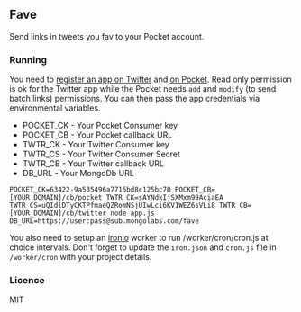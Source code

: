 ## Fave

Send links in tweets you fav to your Pocket account.


### Running

You need to [register an app on Twitter](https://apps.twitter.com/app/new) and [on Pocket](https://getpocket.com/developer/apps/). Read only permission is ok for the Twitter app while the Pocket needs `add` and `modify` (to send batch links) permissions. You can then pass the app credentials via environmental variables.

- POCKET_CK - Your Pocket Consumer key
- POCKET_CB - Your Pocket callback URL
- TWTR_CK - Your Twitter Consumer key
- TWTR_CS - Your Twitter Consumer Secret
- TWTR_CB - Your Twitter callback URL
- DB_URL - Your MongoDb URL

```
POCKET_CK=63422-9a535496a7715bd8c125bc70 POCKET_CB=[YOUR_DOMAIN]/cb/pocket TWTR_CK=sAYNdkIjSXMxm99AciaEA TWTR_CS=uQIdlDTyCKTPfmaeQZRomNSjUIwLci6KV1WEZ6sVLi8 TWTR_CB=[YOUR_DOMAIN]/cb/twitter node app.js DB_URL=https://user:pass@sub.mongolabs.com/fave
```

You also need to setup an [ironio](http://iron.io/) worker to run /worker/cron/cron.js at choice intervals. Don't forget to update the `iron.json` and `cron.js` file in `/worker/cron` with your project details.

### Licence

MIT
